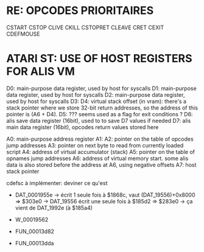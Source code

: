 


RE: OPCODES PRIORITAIRES
========================
CSTART
CSTOP
CLIVE
CKILL
CSTOPRET
CLEAVE
CRET
CEXIT
CDEFMOUSE


ATARI ST: USE OF HOST REGISTERS FOR ALIS VM
===========================================

D0: main-purpose data register, used by host for syscalls
D1: main-purpose data register, used by host for syscalls
D2: main-purpose data register, used by host for syscalls
D3:
D4: virtual stack offset (in vram):
    there's a stack pointer where we store 32-bit return addresses,
    so the address of this pointer is (A6 + D4).
D5: ??? seems used as a flag for exit conditions ?
D6: alis save data register (16bit), used to to save D7 values if needed
D7: alis main data register (16bit), opcodes return values stored here


A0: main-purpose address register
A1:
A2: pointer on the table of opcodes jump addresses
A3: pointer on next byte to read from currently loaded script
A4: address of virtual accumulator (stack)
A5: pointer on the table of opnames jump addresses
A6: address of virtual memory start.
    some alis data is also stored before the address at A6,
    using negative offsets
A7: host stack pointer





cdefsc à implémenter:
deviner ce qu'est
* DAT_0001955e
-> écrit 1 seule fois à $1868c, vaut (DAT_19556)+0x8000 => $303e0
    -> DAT_19556 écrit une seule fois à $185d2 => $283e0
    -> ça vient de DAT_1992e (à $185a4)
* W_00019562
  
* FUN_00013d82
* FUN_00013dda

